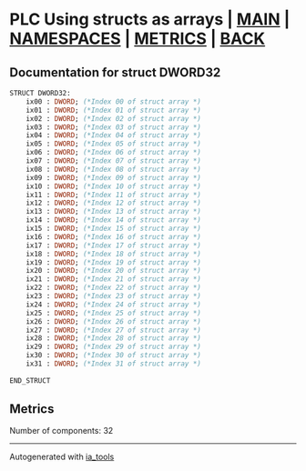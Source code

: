 # PLC Using structs as arrays | [MAIN] | [NAMESPACES] | [METRICS] | [BACK]  

## Documentation for struct DWORD32  

```pascal
STRUCT DWORD32:
    ix00 : DWORD; (*Index 00 of struct array *)
    ix01 : DWORD; (*Index 01 of struct array *)
    ix02 : DWORD; (*Index 02 of struct array *)
    ix03 : DWORD; (*Index 03 of struct array *)
    ix04 : DWORD; (*Index 04 of struct array *)
    ix05 : DWORD; (*Index 05 of struct array *)
    ix06 : DWORD; (*Index 06 of struct array *)
    ix07 : DWORD; (*Index 07 of struct array *)
    ix08 : DWORD; (*Index 08 of struct array *)
    ix09 : DWORD; (*Index 09 of struct array *)
    ix10 : DWORD; (*Index 10 of struct array *)
    ix11 : DWORD; (*Index 11 of struct array *)
    ix12 : DWORD; (*Index 12 of struct array *)
    ix13 : DWORD; (*Index 13 of struct array *)
    ix14 : DWORD; (*Index 14 of struct array *)
    ix15 : DWORD; (*Index 15 of struct array *)
    ix16 : DWORD; (*Index 16 of struct array *)
    ix17 : DWORD; (*Index 17 of struct array *)
    ix18 : DWORD; (*Index 18 of struct array *)
    ix19 : DWORD; (*Index 19 of struct array *)
    ix20 : DWORD; (*Index 20 of struct array *)
    ix21 : DWORD; (*Index 21 of struct array *)
    ix22 : DWORD; (*Index 22 of struct array *)
    ix23 : DWORD; (*Index 23 of struct array *)
    ix24 : DWORD; (*Index 24 of struct array *)
    ix25 : DWORD; (*Index 25 of struct array *)
    ix26 : DWORD; (*Index 26 of struct array *)
    ix27 : DWORD; (*Index 27 of struct array *)
    ix28 : DWORD; (*Index 28 of struct array *)
    ix29 : DWORD; (*Index 29 of struct array *)
    ix30 : DWORD; (*Index 30 of struct array *)
    ix31 : DWORD; (*Index 31 of struct array *)
  
END_STRUCT
```

## Metrics  

Number of components: 32  

---
Autogenerated with [ia_tools](https://github.com/tkucic/ia_tools)  

[MAIN]: ../../../../index_st.md
[NAMESPACES]: ../../nsList_st.md
[METRICS]: ../../../metrics_st.md
[BACK]: ../nsMain_st.md
